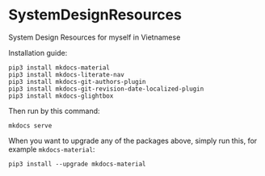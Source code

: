 # SystemDesignResources
System Design Resources for myself in Vietnamese

Installation guide:

```
pip3 install mkdocs-material
pip3 install mkdocs-literate-nav
pip3 install mkdocs-git-authors-plugin
pip3 install mkdocs-git-revision-date-localized-plugin
pip3 install mkdocs-glightbox
```

Then run by this command:
```
mkdocs serve
```

When you want to upgrade any of the packages above, simply run this, for example `mkdocs-material`:
```
pip3 install --upgrade mkdocs-material
```
